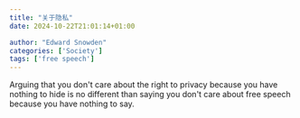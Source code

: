 ```yaml
---
title: "关于隐私"
date: 2024-10-22T21:01:14+01:00

author: "Edward Snowden"
categories: ['Society']
tags: ['free speech']
---
```

Arguing that you don't care about the right to privacy because you have nothing to hide is no different than saying you don't care about free speech because you have nothing to say.
